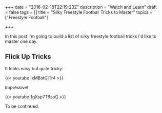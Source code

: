 +++
date = "2016-02-18T22:19:23Z"
description = "Watch and Learn"
draft = false
tags = []
title = "Silky Freestyle Football Tricks to Master"
topics = ["Freestyle Football"]

+++

In this post I'm going to build a list of silky freestyle football tricks I'd like to master one day.

<!--more-->

## Flick Up Tricks

It looks easy but quite tricky:

{{< youtube IxMBotGiTr4 >}}

Impressive!

{{< youtube 1gXsp7T6soQ >}}

To be continued.